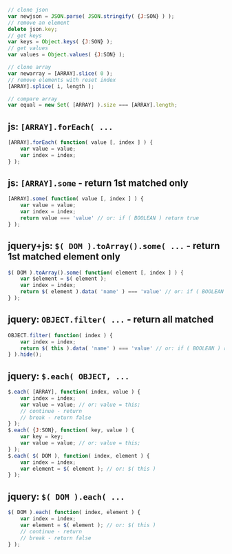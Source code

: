 ```js
// clone json
var newjson = JSON.parse( JSON.stringify( {J:SON} ) );
// remove an element
delete json.key;
// get keys
var keys = Object.keys( {J:SON} );
// get values
var values = Object.values( {J:SON} );

// clone array
var newarray = [ARRAY].slice( 0 );
// remove elements with reset index
[ARRAY].splice( i, length );

// compare array
var equal = new Set( [ARRAY] ).size === [ARRAY].length;
```

## js: `[ARRAY].forEach( ...`
```js
[ARRAY].forEach( function( value [, index ] ) {
	var value = value;
	var index = index;
} );
```
## js: `[ARRAY].some` - return 1st matched only
```js
[ARRAY].some( function( value [, index ] ) {
	var value = value;
	var index = index;
	return value === 'value' // or: if ( BOOLEAN ) return true
} );
```
## jquery+js: `$( DOM ).toArray().some( ...` - return 1st matched element only
```js
$( DOM ).toArray().some( function( element [, index ] ) {
	var $element = $( element );
	var index = index;
	return $( element ).data( 'name' ) === 'value' // or: if ( BOOLEAN ) return true
} );
```
## jquery: `OBJECT.filter( ...` - return all matched
```js
OBJECT.filter( function( index ) {
	var index = index;
	return $( this ).data( 'name' ) === 'value' // or: if ( BOOLEAN ) return true
} ).hide();
```
## jquery: `$.each( OBJECT, ...`
```js
$.each( [ARRAY], function( index, value ) {
	var index = index;
	var value = value; // or: value = this;
	// continue - return
	// break - return false
} );
$.each( {J:SON}, function( key, value ) {
	var key = key;
	var value = value; // or: value = this;
} );
$.each( $( DOM ), function( index, element ) {
	var index = index;
	var element = $( element ); // or: $( this )
} );
```
## jquery: `$( DOM ).each( ...`
```js
$( DOM ).each( function( index, element ) {
	var index = index;
	var element = $( element ); // or: $( this )
	// continue - return
	// break - return false
} );
```
